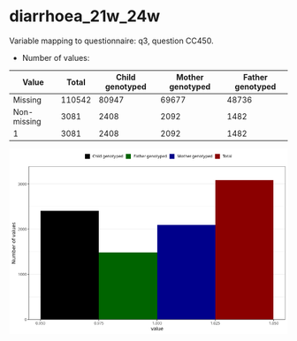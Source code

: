 # diarrhoea_21w_24w
Variable mapping to questionnaire: q3, question CC450.
- Number of values:

| Value | Total | Child genotyped | Mother genotyped | Father genotyped |
| ----- | ----- | --------------- | ---------------- | ---------------- |
| Missing | 110542 | 80947 | 69677 | 48736 |
| Non-missing | 3081 | 2408 | 2092 | 1482 |
| 1 | 3081 | 2408 | 2092 | 1482 |



![](diarrhoea_21w_24w_n.png)



